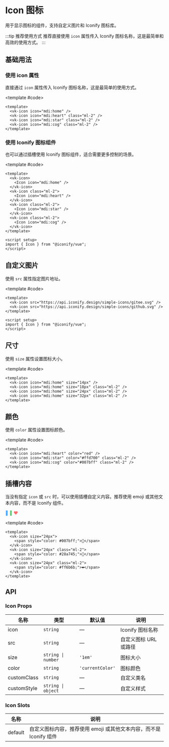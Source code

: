 # Icon 图标

用于显示图标的组件，支持自定义图片和 Iconify 图标库。

:::tip 推荐使用方式
推荐直接使用 `icon` 属性传入 Iconify 图标名称，这是最简单和高效的使用方式。
:::

## 基础用法

### 使用 icon 属性

直接通过 `icon` 属性传入 Iconify 图标名称，这是最简单的使用方式。

<Demo>
  <vk-icon icon="mdi:home" />
  <vk-icon icon="mdi:heart" class="ml-2" />
  <vk-icon icon="mdi:star" class="ml-2" />
  <vk-icon icon="mdi:cog" class="ml-2" />
  
  <template #code>

```vue
<template>
  <vk-icon icon="mdi:home" />
  <vk-icon icon="mdi:heart" class="ml-2" />
  <vk-icon icon="mdi:star" class="ml-2" />
  <vk-icon icon="mdi:cog" class="ml-2" />
</template>
```

  </template>
</Demo>

### 使用 Iconify 图标组件

也可以通过插槽使用 Iconify 图标组件，适合需要更多控制的场景。

<Demo>
  <vk-icon>
    <Icon icon="mdi:home" />
  </vk-icon>
  <vk-icon class="ml-2">
    <Icon icon="mdi:heart" />
  </vk-icon>
  <vk-icon class="ml-2">
    <Icon icon="mdi:star" />
  </vk-icon>
  <vk-icon class="ml-2">
    <Icon icon="mdi:cog" />
  </vk-icon>

<template #code>

```vue
<template>
  <vk-icon>
    <Icon icon="mdi:home" />
  </vk-icon>
  <vk-icon class="ml-2">
    <Icon icon="mdi:heart" />
  </vk-icon>
  <vk-icon class="ml-2">
    <Icon icon="mdi:star" />
  </vk-icon>
  <vk-icon class="ml-2">
    <Icon icon="mdi:cog" />
  </vk-icon>
</template>

<script setup>
import { Icon } from "@iconify/vue";
</script>
```

  </template>
</Demo>

## 自定义图片

使用 `src` 属性指定图片地址。

<Demo>
  <vk-icon src="https://api.iconify.design/simple-icons/gitee.svg" />
  <vk-icon src="https://api.iconify.design/simple-icons/github.svg" />
  
  <template #code>

```vue
<template>
  <vk-icon src="https://api.iconify.design/simple-icons/gitee.svg" />
  <vk-icon src="https://api.iconify.design/simple-icons/github.svg" />
</template>

<script setup>
import { Icon } from "@iconify/vue";
</script>
```

  </template>
</Demo>

## 尺寸

使用 `size` 属性设置图标大小。

<Demo>
  <vk-icon icon="mdi:home" size="14px" />
  <vk-icon icon="mdi:home" size="18px" class="ml-2" />
  <vk-icon icon="mdi:home" size="24px" class="ml-2" />
  <vk-icon icon="mdi:home" size="32px" class="ml-2" />
  
  <template #code>

```vue
<template>
  <vk-icon icon="mdi:home" size="14px" />
  <vk-icon icon="mdi:home" size="18px" class="ml-2" />
  <vk-icon icon="mdi:home" size="24px" class="ml-2" />
  <vk-icon icon="mdi:home" size="32px" class="ml-2" />
</template>
```

  </template>
</Demo>

## 颜色

使用 `color` 属性设置图标颜色。

<Demo>
  <vk-icon icon="mdi:heart" color="red" />
  <vk-icon icon="mdi:star" color="#ffd700" class="ml-2" />
  <vk-icon icon="mdi:cog" color="#007bff" class="ml-2" />
  
  <template #code>

```vue
<template>
  <vk-icon icon="mdi:heart" color="red" />
  <vk-icon icon="mdi:star" color="#ffd700" class="ml-2" />
  <vk-icon icon="mdi:cog" color="#007bff" class="ml-2" />
</template>
```

  </template>
</Demo>

## 插槽内容

当没有指定 `icon` 或 `src` 时，可以使用插槽自定义内容。推荐使用 emoji 或其他文本内容，而不是 Iconify 组件。

<Demo>
  <vk-icon size="24px">
    <span style="color: #007bff;">📱</span>
  </vk-icon>
  <vk-icon size="24px" class="ml-2">
    <span style="color: #28a745;">🎉</span>
  </vk-icon>
  <vk-icon size="24px" class="ml-2">
    <span style="color: #ff6b6b;">❤️</span>
  </vk-icon>
  
  <template #code>

```vue
<template>
  <vk-icon size="24px">
    <span style="color: #007bff;">📱</span>
  </vk-icon>
  <vk-icon size="24px" class="ml-2">
    <span style="color: #28a745;">🎉</span>
  </vk-icon>
  <vk-icon size="24px" class="ml-2">
    <span style="color: #ff6b6b;">❤️</span>
  </vk-icon>
</template>
```

  </template>
</Demo>

## API

### Icon Props

| 名称        | 类型               | 默认值           | 说明                  |
| ----------- | ------------------ | ---------------- | --------------------- |
| icon        | `string`           | —                | Iconify 图标名称      |
| src         | `string`           | —                | 自定义图标 URL 或路径 |
| size        | `string \| number` | `'1em'`          | 图标大小              |
| color       | `string`           | `'currentColor'` | 图标颜色              |
| customClass | `string`           | —                | 自定义类名            |
| customStyle | `string \| object` | —                | 自定义样式            |

### Icon Slots

| 名称    | 说明                                                                  |
| ------- | --------------------------------------------------------------------- |
| default | 自定义图标内容，推荐使用 emoji 或其他文本内容，而不是 Iconify 组件 |

<script setup>
import { Icon } from '@iconify/vue';
</script>
